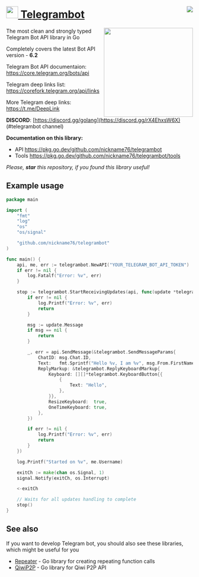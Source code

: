 # [<img src="https://user-images.githubusercontent.com/41116859/185259360-b9b44eb2-6e47-4451-8d1e-90e3e4f34eef.png" height="32" /> Telegrambot](https://github.com/nickname76/telegrambot#example-usage) [<img class="badge" tag="github.com/nickname76/telegrambot" align="right" src="https://goreportcard.com/badge/github.com/nickname76/telegrambot">](https://goreportcard.com/report/github.com/nickname76/telegrambot)

[<img src="https://external-content.duckduckgo.com/iu/?u=https%3A%2F%2Fstatic.wixstatic.com%2Fmedia%2F950c70_eb49b9b040b14b70972c9777d736f7ea~mv2_d_2112_2112_s_2.gif&f=1&nofb=1" align="right" height="240" />](https://discord.gg/rX4EhxsW6X)

The most clean and strongly typed Telegram Bot API library in Go

Completely covers the latest Bot API version - **6.2**

Telegram Bot API documentaion: https://core.telegram.org/bots/api

Telegram deep links list: https://corefork.telegram.org/api/links

More Telegram deep links: https://t.me/DeepLink

**DISCORD**: [https://discord.gg/golang](https://discord.gg/rX4EhxsW6X) (#telegrambot channel)

**Documentation on this library:**

- API https://pkg.go.dev/github.com/nickname76/telegrambot
- Tools https://pkg.go.dev/github.com/nickname76/telegrambot/tools

_Please, **star** this repository, if you found this library useful!_

## Example usage

```Go
package main

import (
	"fmt"
	"log"
	"os"
	"os/signal"

	"github.com/nickname76/telegrambot"
)

func main() {
	api, me, err := telegrambot.NewAPI("YOUR_TELEGRAM_BOT_API_TOKEN")
	if err != nil {
		log.Fatalf("Error: %v", err)
	}

	stop := telegrambot.StartReceivingUpdates(api, func(update *telegrambot.Update, err error) {
		if err != nil {
			log.Printf("Error: %v", err)
			return
		}

		msg := update.Message
		if msg == nil {
			return
		}

		_, err = api.SendMessage(&telegrambot.SendMessageParams{
			ChatID: msg.Chat.ID,
			Text:   fmt.Sprintf("Hello %v, I am %v", msg.From.FirstName, me.FirstName),
			ReplyMarkup: &telegrambot.ReplyKeyboardMarkup{
				Keyboard: [][]*telegrambot.KeyboardButton{{
					{
						Text: "Hello",
					},
				}},
				ResizeKeyboard:  true,
				OneTimeKeyboard: true,
			},
		})

		if err != nil {
			log.Printf("Error: %v", err)
			return
		}
	})

	log.Printf("Started on %v", me.Username)

	exitCh := make(chan os.Signal, 1)
	signal.Notify(exitCh, os.Interrupt)

	<-exitCh

	// Waits for all updates handling to complete
	stop()
}

```

## See also

If you want to develop Telegram bot, you should also see these libraries, which might be useful for you

- [Repeater](https://github.com/nickname76/repeater) - Go library for creating repeating function calls
- [QiwiP2P](https://github.com/nickname76/qiwip2p) - Go library for Qiwi P2P API
